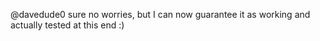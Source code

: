 @davedude0 sure no worries, but I can now guarantee it as working and actually tested at this end :)